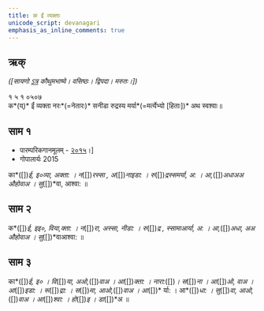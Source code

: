 ```yaml
---
title: क ईं व्यक्ताः
unicode_script: devanagari  
emphasis_as_inline_comments: true
---   
```


## ऋक्

*([सायणो [ऽत्र](https://archive.org/details/SamaVedaSanhitaWithSayanabhashyaVolume1SatyavrataSamasrami1874bis/page/n941) कौथुमभाष्ये। वसिष्ठः। द्विपदा। मरुतः।])*

१ ५ १ ०५०७  
क*(य्)* ईं व्यक्ता नरः*(=नेतारः)* सनीडा रुद्रस्य मर्या*(=मर्त्येभ्यो [हिताः])* अथ स्वश्वाः॥


## साम १
- पारम्परिकगानमूलम् - [२०१५](https://archive.org/stream/sAmaveda-jaiminIya-paravastu-paramparA-docs/UDAKA%20SAANTHI%20SAAMAANI#page/n2/mode/1up&sa=D&ust=1542425956390000)।]
- गोपालार्यः 2015  
<div class="audioEmbed" src="https://archive
.org/download/jaiminIya-sAma-gAna-paravastu-tradition-gopAla-2015/abhi-priyANi-pavate.mp3"></div>


का*([])*ई, इ०व्या, अक्ता: । न*([])*रस्सा , अ*([])*नाइडा: । रु*([])*द्रस्समर्या, 
अ: । आ,*([])*अधाअअ  औहोवाअ । सु*([])*वा, आश्वा: ॥


## साम २
क*([])*ई, इइ०, विया,क्ता: ।  न*([])*रा, अस्सा, नीडा:  । रु*([])*द्र , स्सामाआर्या, अ: । 
आ,*([])*अधा, अअ  औहोवाअ । सु*([])*वाआश्वा: ॥

   
## साम ३
का*([])*ई, इ० ।  वि*([])*या, अओ,*([])*वाअ । आ*([])*क्ता: ।  नारा:*([])*। स*([])*ना । 
आ*([])*ओ, वाअ । आ*([])*इडा: । रू*([])*द्रा: । स*([])*मा, आओ,*([])*वाअ  । आ*([])*
र्या: । आ*([])*धा: । सु*([])*वा, आओ,*([])*वाअ । आ*([])*श्वा: । हो*([])*इ । 
डा*([])*अ ॥

